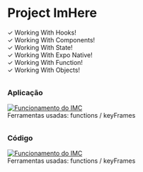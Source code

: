 # Project ImHere

 ✓ Working With Hooks! <br>
 ✓ Working With Components! <br>
 ✓ Working With State! <br>
 ✓ Working With Expo Native! <br>
 ✓ Working With Function! <br>
 ✓ Working With Objects! <br>

 <h6 align="center">
    <h3>Aplicação</h3>
    <a href="https://github.com/SyLu4N/learn-react-native/blob/main/imhere/demos/imhere_gif.gif">
      <img src="./imgReadme/IMC.gif" alt="Funcionamento do IMC" />
    </a><br>
    Ferramentas usadas: functions / keyFrames
 </h6>
 <h2></h2>

 <h6 align="center">
    <h3>Código</h3>
    <a href="https://github.com/SyLu4N/learn-react-native/blob/main/imhere/demos/imhere_cod_gif.gif">
      <img src="./imgReadme/IMC.gif" alt="Funcionamento do IMC" />
    </a><br>
    Ferramentas usadas: functions / keyFrames
 </h6>
 <h2></h2>